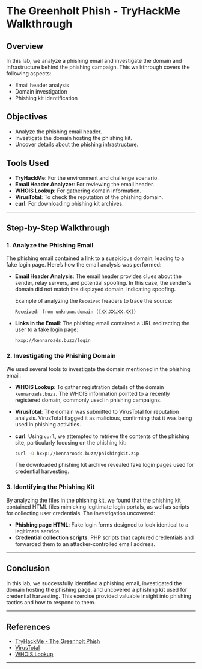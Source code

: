 # The Greenholt Phish - TryHackMe Walkthrough

## Overview
In this lab, we analyze a phishing email and investigate the domain and infrastructure behind the phishing campaign. This walkthrough covers the following aspects:
- Email header analysis
- Domain investigation
- Phishing kit identification

## Objectives
- Analyze the phishing email header.
- Investigate the domain hosting the phishing kit.
- Uncover details about the phishing infrastructure.

## Tools Used
- **TryHackMe**: For the environment and challenge scenario.
- **Email Header Analyzer**: For reviewing the email header.
- **WHOIS Lookup**: For gathering domain information.
- **VirusTotal**: To check the reputation of the phishing domain.
- **curl**: For downloading phishing kit archives.

---

## Step-by-Step Walkthrough

### 1. Analyze the Phishing Email
The phishing email contained a link to a suspicious domain, leading to a fake login page. Here’s how the email analysis was performed:

- **Email Header Analysis**: The email header provides clues about the sender, relay servers, and potential spoofing. In this case, the sender's domain did not match the displayed domain, indicating spoofing.
  
  Example of analyzing the `Received` headers to trace the source:
  ```
  Received: from unknown.domain ([XX.XX.XX.XX])
  ```

- **Links in the Email**: The phishing email contained a URL redirecting the user to a fake login page:
  ```
  hxxp://kennaroads.buzz/login
  ```

### 2. Investigating the Phishing Domain
We used several tools to investigate the domain mentioned in the phishing email.

- **WHOIS Lookup**: To gather registration details of the domain `kennaroads.buzz`. The WHOIS information pointed to a recently registered domain, commonly used in phishing campaigns.
  
- **VirusTotal**: The domain was submitted to VirusTotal for reputation analysis. VirusTotal flagged it as malicious, confirming that it was being used in phishing activities.

- **curl**: Using `curl`, we attempted to retrieve the contents of the phishing site, particularly focusing on the phishing kit:
  ```bash
  curl -O hxxp://kennaroads.buzz/phishingkit.zip
  ```

  The downloaded phishing kit archive revealed fake login pages used for credential harvesting.

### 3. Identifying the Phishing Kit
By analyzing the files in the phishing kit, we found that the phishing kit contained HTML files mimicking legitimate login portals, as well as scripts for collecting user credentials. The investigation uncovered:

- **Phishing page HTML**: Fake login forms designed to look identical to a legitimate service.
- **Credential collection scripts**: PHP scripts that captured credentials and forwarded them to an attacker-controlled email address.

---

## Conclusion
In this lab, we successfully identified a phishing email, investigated the domain hosting the phishing page, and uncovered a phishing kit used for credential harvesting. This exercise provided valuable insight into phishing tactics and how to respond to them.

---

## References
- [TryHackMe - The Greenholt Phish](https://tryhackme.com/room/thegreenholtphish)
- [VirusTotal](https://www.virustotal.com)
- [WHOIS Lookup](https://whois.domaintools.com/)

---
